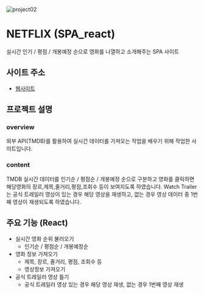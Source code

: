 ![project02](https://user-images.githubusercontent.com/110226576/209346267-6725987b-7864-4fc7-9679-32480c20891d.png)

# NETFLIX (SPA_react)
실시간 인기 / 평점 / 개봉예정 순으로 영화를 나열하고 소개해주는 SPA 사이트

## 사이트 주소
- <a href="https://pcy09-netflix.netlify.app/" target="_blank">웹사이트</a>

## 프로젝트 설명

### overview
외부 API(TMDB)를 활용하여 실시간 데이터를 가져오는 작업을 배우기 위해 작업한 사이트입니다.
### content
TMDB 실시간 데이터를 인기순 / 평점순 / 개봉예정 순으로 구분하고 영화를 클릭하면 해당영화의 장르,제목,줄거리,평점,조회수 등이 보여지도록 하였습니다. Watch Trailer는 공식 트레일러 영상이 있는 경우 해당 영상을 재생하고, 없는 경우 영상 데이터 중 1번째 영상이 재생되도록 하였습니다.

## 주요 기능 (React)
* 실시간 영화 순위 불러오기
  - 인기순 / 평점순 / 개봉예정순
* 영화 정보 가져오기
  - 제목, 장르, 줄거리, 평점, 조회수 등
  - 영상정보 가져오기
* 공식 트레일러 영상 틀기
  - 공식 트레일러 영상 있는 경우 해당 영상 재생, 없는 경우 1번째 영상 재생

